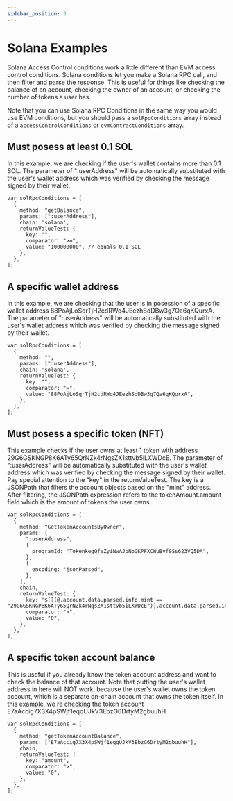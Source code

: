 ```yaml
---
sidebar_position: 3
---
```


# Solana Examples

Solana Access Control conditions work a little different than EVM access control conditions. Solana conditions let you make a Solana RPC call, and then filter and parse the response. This is useful for things like checking the balance of an account, checking the owner of an account, or checking the number of tokens a user has.

Note that you can use Solana RPC Conditions in the same way you would use EVM conditions, but you should pass a `solRpcConditions` array instead of a `accessControlConditions` or `evmContractConditions` array.

## Must posess at least 0.1 SOL

In this example, we are checking if the user's wallet contains more than 0.1 SOL. The parameter of ":userAddress" will be automatically substituted with the user's wallet address which was verified by checking the message signed by their wallet.

```
var solRpcConditions = [
  {
    method: "getBalance",
    params: [":userAddress"],
    chain: 'solana',
    returnValueTest: {
      key: "",
      comparator: ">=",
      value: "100000000", // equals 0.1 SOL
    },
  },
];
```

## A specific wallet address

In this example, we are checking that the user is in posession of a specific wallet address 88PoAjLoSqrTjH2cdRWq4JEezhSdDBw3g7Qa6qKQurxA. The parameter of ":userAddress" will be automatically substituted with the user's wallet address which was verified by checking the message signed by their wallet.

```
var solRpcConditions = [
  {
    method: "",
    params: [":userAddress"],
    chain: 'solana',
    returnValueTest: {
      key: "",
      comparator: "=",
      value: "88PoAjLoSqrTjH2cdRWq4JEezhSdDBw3g7Qa6qKQurxA",
    },
  },
];
```

## Must posess a specific token (NFT)

This example checks if the user owns at least 1 token with address 29G6GSKNGP8K6ATy65QrNZk4rNgsZX1sttvb5iLXWDcE. The parameter of ":userAddress" will be automatically substituted with the user's wallet address which was verified by checking the message signed by their wallet. Pay special attention to the "key" in the returnValueTest. The key is a JSONPath that filters the account objects based on the "mint" address. After filtering, the JSONPath expression refers to the tokenAmount.amount field which is the amount of tokens the user owns.

```
var solRpcConditions = [
  {
    method: "GetTokenAccountsByOwner",
    params: [
      ":userAddress",
      {
        programId: "TokenkegQfeZyiNwAJbNbGKPFXCWuBvf9Ss623VQ5DA",
      },
      {
        encoding: "jsonParsed",
      },
    ],
    chain,
    returnValueTest: {
      key: '$[?(@.account.data.parsed.info.mint == "29G6GSKNGP8K6ATy65QrNZk4rNgsZX1sttvb5iLXWDcE")].account.data.parsed.info.tokenAmount.amount',
      comparator: ">",
      value: "0",
    },
  },
];
```

## A specific token account balance

This is useful if you already know the token account address and want to check the balance of that account. Note that putting the user's wallet address in here will NOT work, because the user's wallet owns the token account, which is a separate on-chain account that owns the token itself. In this example, we re checking the token account E7aAccig7X3X4pSWjf1eqqUJkV3EbzG6DrtyM2gbuuhH.

```
var solRpcConditions = [
  {
    method: "getTokenAccountBalance",
    params: ["E7aAccig7X3X4pSWjf1eqqUJkV3EbzG6DrtyM2gbuuhH"],
    chain,
    returnValueTest: {
      key: "amount",
      comparator: ">",
      value: "0",
    },
  },
];
```

